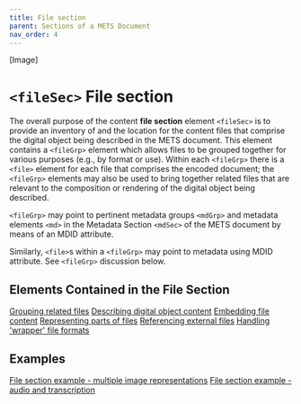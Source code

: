 ```yaml
---
title: File section
parent: Sections of a METS Document
nav_order: 4
---
```

[Image]

# `<fileSec>` File section

The overall purpose of the content **file section** element `<fileSec>`
is to provide an inventory of and the location for the content files
that comprise the digital object being described in the METS document.
This element contains a `<fileGrp>` element which allows files to be
grouped together for various purposes (e.g., by format or use). Within
each `<fileGrp>` there is a `<file>` element for each file that
comprises the encoded document; the `<fileGrp>` elements may also be
used to bring together related files that are relevant to the
composition or rendering of the digital object being described.

`<fileGrp>` may point to pertinent metadata groups `<mdGrp>` and
metadata elements `<md>` in the Metadata Section `<mdSec>` of the METS
document by means of an MDID attribute.

Similarly, `<file>`s within a `<fileGrp>` may point to metadata using
MDID attribute. See `<fileGrp>` discussion below.

## Elements Contained in the File Section

[Grouping related files](../cookbook/fileGrp.html)
[Describing digital object content](../cookbook/file.html)
[Embedding file content](../cookbook/FContent.html)
[Representing parts of files](../cookbook/stream.html)
[Referencing external files](../cookbook/FLocat.html)
[Handling 'wrapper' file formats](../cookbook/transformFile.html)
## Examples

[File section example - multiple image representations](../cookbook/fileSec_example_images.html)
[File section example - audio and transcription](../cookbook/fileSec_example_audio.html)
